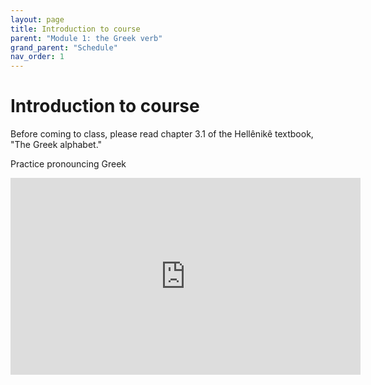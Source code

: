```yaml
---
layout: page
title: Introduction to course
parent: "Module 1: the Greek verb"
grand_parent: "Schedule"
nav_order: 1
---
```


# Introduction to course

Before coming to class, please read chapter 3.1 of the Hellênikê textbook, "The Greek alphabet."




Practice pronouncing Greek

<iframe width="560" height="315" src="https://www.youtube.com/embed/4TcYLFqdyW4" title="YouTube video player" frameborder="0" allow="accelerometer; autoplay; clipboard-write; encrypted-media; gyroscope; picture-in-picture" allowfullscreen></iframe>